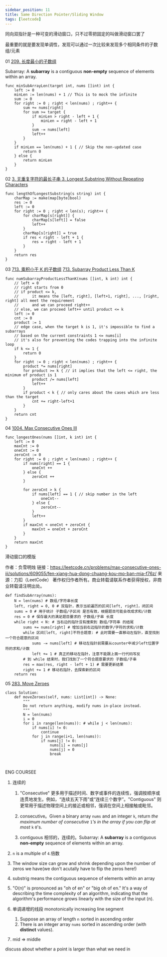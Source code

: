 ```yaml
---
sidebar_position: 11
title: Same Direction Pointer/Sliding Window
tags: [leetcode]
---
```






同向双指针是一种可变的滑动窗口，只不过零把固定的叫做滑动窗口罢了

最重要的就是要发现单调性，发现可以通过一次比较来发现多个相同条件的子数组/元素

01 [209. 长度最小的子数组](https://leetcode.cn/problems/minimum-size-subarray-sum/)

Subarray: A **subarray** is a contiguous **non-empty** sequence of elements within an array.

```
func minSubArrayLen(target int, nums []int) int {
    left := 0
    minLen := len(nums) + 1 // This is to mock the infinite
    sum := 0
    for right := 0 ; right < len(nums) ; right++ {
        sum += nums[right]
        for sum >= target {
            if minLen > right - left + 1 {
                minLen = right - left + 1
            }
            sum -= nums[left]
            left++
        }
    }
    if minLen == len(nums) + 1 { // Skip the non-updated case
        return 0
    } else {
        return minLen
    }
}
```



02 [3. 无重复字符的最长子串 ](https://leetcode.cn/problems/longest-substring-without-repeating-characters/) [3. Longest Substring Without Repeating Characters](https://leetcode.cn/problems/longest-substring-without-repeating-characters/)

```
func lengthOfLongestSubstring(s string) int {
    charMap := make(map[byte]bool)
    res := 0
    left := 0
    for right := 0 ; right < len(s); right++ {
        for charMap[s[right]] {
            charMap[s[left]] = false
            left++
        }
        charMap[s[right]] = true
        if res < right - left + 1 {
            res = right - left + 1
        }
    }
    return res
}
```



03 [713. 乘积小于 K 的子数组](https://leetcode.cn/problems/subarray-product-less-than-k/) [713. Subarray Product Less Than K](https://leetcode.cn/problems/subarray-product-less-than-k/)

```
func numSubarrayProductLessThanK(nums []int, k int) int {
    // left = 0
    // right starts from 0
    // if product <= k, 
    //      it means the [left, right], [left+1, right], ..., [right, right] all meet the requirement
    //      and we can proceed right++
    // else, we can proceed left++ until product <= k
    left := 0
    cnt := 0
    product := 1
    // edge case, when the target k is 1, it's impossible to find a subarrays 
    // based on the current constraints 1 <= nums[i]
    // it's also for preventing the codes trapping into the infinite loop
    if k <= 1 {
        return 0
    }
    for right := 0 ; right < len(nums) ; right++ {
        product *= nums[right]
        for product >= k { // it implies that the left <= right, the minimum of product is 1
            product /= nums[left]
            left++
        }
        if product < k { // only cares about the cases which are less than the target
            cnt += right-left+1
        }
    }
    return cnt
}
```







04 [1004. Max Consecutive Ones III](https://leetcode.cn/problems/max-consecutive-ones-iii/)

```
func longestOnes(nums []int, k int) int {
    left := 0
    maxCnt := 0
    oneCnt := 0
    zeroCnt := 0
    for right := 0 ; right < len(nums) ; right++ {
        if nums[right] == 1 {
            oneCnt ++
        } else {
            zeroCnt ++
        }

        for zeroCnt > k {
            if nums[left] == 1 { // skip number in the left
                oneCnt--
            } else {
                zeroCnt--
            }
            left++
        } 
        if maxCnt < oneCnt + zeroCnt {
            maxCnt = oneCnt + zeroCnt
        }
    }
    return maxCnt
}
```





滑动窗口的模版

作者：负雪明烛
链接：https://leetcode.cn/problems/max-consecutive-ones-iii/solutions/609055/fen-xiang-hua-dong-chuang-kou-mo-ban-mia-f76z/
来源：力扣（LeetCode）
著作权归作者所有。商业转载请联系作者获得授权，非商业转载请注明出处。

```
def findSubArray(nums):
    N = len(nums) # 数组/字符串长度
    left, right = 0, 0 # 双指针，表示当前遍历的区间[left, right]，闭区间
    sums = 0 # 用于统计 子数组/子区间 是否有效，根据题目可能会改成求和/计数
    res = 0 # 保存最大的满足题目要求的 子数组/子串 长度
    while right < N: # 当右边的指针没有搜索到 数组/字符串 的结尾
        sums += nums[right] # 增加当前右边指针的数字/字符的求和/计数
        while 区间[left, right]不符合题意: # 此时需要一直移动左指针，直至找到一个符合题意的区间
            sums -= nums[left] # 移动左指针前需要从counter中减少left位置字符的求和/计数
            left += 1 # 真正的移动左指针，注意不能跟上面一行代码写反
        # 到 while 结束时，我们找到了一个符合题意要求的 子数组/子串
        res = max(res, right - left + 1) # 需要更新结果
        right += 1 # 移动右指针，去探索新的区间
    return res

```



05 [283. Move Zeroes](https://leetcode.cn/problems/move-zeroes/)

```
class Solution:
    def moveZeroes(self, nums: List[int]) -> None:
        """
        Do not return anything, modify nums in-place instead.
        """
        N = len(nums)
        i = 0
        for i in range(len(nums)): # while j < len(nums):
            if nums[i] != 0:
                continue
            for j in range(i+1, len(nums)):
                if nums[j] != 0:
                    nums[i] = nums[j]
                    nums[j] = 0
                    break

            
```





ENG COURSEE

1. 连续的

   1. "Consecutive" 更多用于描述时间、数字或事件的连续性，强调按顺序或连贯地发生。例如，“连续五天下雨”或“连续三个数字”。"Contiguous" 则更常用于描述物理空间上的接近或相邻，强调在空间上相接触或毗邻。
   2. consecutive。Given a binary array `nums` and an integer `k`, return *the maximum number of consecutive* `1`*'s in the array if you can flip at most* `k` `0`'s.

   1. contiguous 相邻的，连续的。Subarray: A **subarray** is a contiguous **non-empty** sequence of elements within an array.

2. `n` is a multiple of `4`.倍数

3. The window size can grow and shrink depending upon the number of zeros we have(we don't acutally have to flip the zeros here!)

4. substrig means the contiguous sequence of elements within an array

5. "O(n)" is pronounced as "oh of en" or "big oh of en." It's a way of describing the time complexity of an algorithm, indicating that the algorithm's performance grows linearly with the size of the input (n).

6. 单调递增的线段 monotonically increasing line segment
   1. Suppose an array of length `n` sorted in ascending order
   1. There is an integer array `nums` sorted in ascending order (with **distinct** values).
   
7. mid => middle









discuss about whether a point is larger than what we need in 





